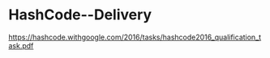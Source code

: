 # HashCode--Delivery
https://hashcode.withgoogle.com/2016/tasks/hashcode2016_qualification_task.pdf
